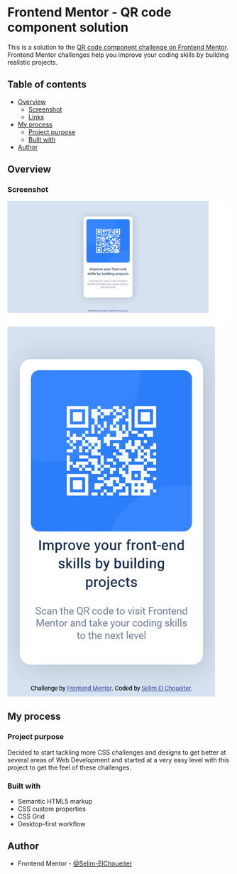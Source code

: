# Frontend Mentor - QR code component solution

This is a solution to the [QR code component challenge on Frontend Mentor](https://www.frontendmentor.io/challenges/qr-code-component-iux_sIO_H). Frontend Mentor challenges help you improve your coding skills by building realistic projects.

## Table of contents

- [Overview](#overview)
  - [Screenshot](#screenshot)
  - [Links](#links)
- [My process](#my-process)
  - [Project purpose](#project-purpose)
  - [Built with](#built-with)
- [Author](#author)

## Overview

### Screenshot

![Desktop Screenshot](https://github.com/Selim-ElChoueiter/Frontend-Mentor-QR-Code-Component/blob/main/screenshots/Frontend-Mentor-QR-code-component-1440x800.png)
![Mobile Screenshot](https://github.com/Selim-ElChoueiter/Frontend-Mentor-QR-Code-Component/blob/main/screenshots/Frontend-Mentor-QR-code-component-375x667.png)

## My process

### Project purpose

Decided to start tackling more CSS challenges and designs to get better at several areas of Web Development and started at a very easy level with this project to get the feel of these challenges.

### Built with

- Semantic HTML5 markup
- CSS custom properties
- CSS Grid
- Desktop-first workflow

## Author

- Frontend Mentor - [@Selim-ElChoueiter](https://www.frontendmentor.io/profile/Selim-ElChoueiter)
